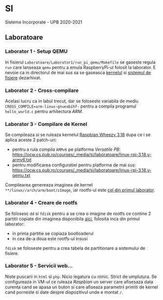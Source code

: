 # SI
Sisteme Incorporate - UPB 2020-2021

## Laboratoare
### Laborator 1 - Setup QEMU

In fisierul `Laboratoare/Laborator1/run_pi_qemu/Makefile` se gaseste regula
`run` care lanseaza `qemu` pentru a emula RaspberryPi-ul folosit la laborator.
E nevoie ca in directorul de mai sus sa se gaseasca
[kernelul](https://drive.google.com/file/d/0B0lgiPZNMMyvaEtfN3V4VVBxRjg/view)
si
[sistemul de fisiere](https://drive.google.com/open?id=0B0lgiPZNMMyvOTFMakFuY1N2Q1E)
dezarhivat.

### Laborator 2 - Cross-compilare
Acelasi lucru ca in labul trecut, dar se foloseste variabila de mediu
`CROSS_COMPILE=arm-linux-gnueabihf-` pentru a compila programul `hello_world.c`
pentru arhitectura _ARM_.

### Laborator 3 - Compilare de Kernel
Se compileaza si se ruleaza kernelul
[Raspbian Wheezy 3.18](https://github.com/raspberrypi/linux/tree/rpi-3.18.y)
dupa ce i se aplica aceste 2 patch-uri:
- pentru a rula compila `ARMv6` pe platforma *Versatile PB*:
https://ocw.cs.pub.ro/courses/_media/si/laboratoare/linux-rpi-3.18.y-armv6.txt
- pentru modificarea configuratiei pentru platforma de mai sus:
https://ocw.cs.pub.ro/courses/_media/si/laboratoare/linux-rpi-3.18.y-qemu.txt

Compilearea genereaza imaginea de kernel `**/linux//arch/arm/boot/zImage`, iar
rootfs-ul este
[cel din primul laborator](https://drive.google.com/file/d/0B0lgiPZNMMyvOTFMakFuY1N2Q1E/view).

### Laborator 4 - Creare de rootfs
Se folosesc `dd` si `fdisk` pentru a se crea o imagine de rootfs ce contine 2
partitii copiate din imaginea disponibila
[aici](https://drive.google.com/open?id=0B0lgiPZNMMyvOTFMakFuY1N2Q1E), folosita
inca din primul laborator:
- in prima partitie se copiaza bootloaderul
- in cea de-a doua este rootfs-ul insusi

`fdisk` se foloseste pentru a crea tabela de partitionare a sistemului de
fisiere.

### Laborator 5 - Servicii web...
Niste puscarii in `html` si `php`. Nicio legatura cu nimic. Strict de umplutura.
Se configureaza in VM-ul ce ruleaza *Raspbian* un server care afisesaza data
curenta cand se apasa un buton si care afiseaza parametrii primiti de kernel
cand porneste si date despre dispozitivul unde e montat `/`.
